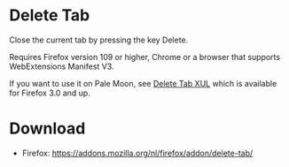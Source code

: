 # Delete Tab
Close the current tab by pressing the key Delete.

Requires Firefox version 109 or higher, Chrome or a browser that supports WebExtensions Manifest V3.

If you want to use it on Pale Moon, see [Delete Tab XUL](https://github.com/Smile4ever/Delete-Tab-XUL/) which is available for Firefox 3.0 and up.

# Download
* Firefox: https://addons.mozilla.org/nl/firefox/addon/delete-tab/
